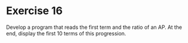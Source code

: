 # Exercise 16

Develop a program that reads the first term and the ratio of an AP. At the end, display the first 10 terms of this progression.
